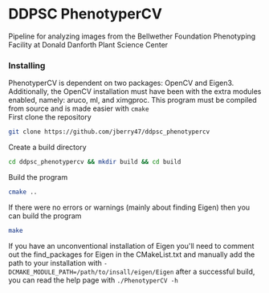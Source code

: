 # DDPSC PhenotyperCV
Pipeline for analyzing images from the Bellwether Foundation Phenotyping Facility at Donald Danforth Plant Science Center


### Installing
PhenotyperCV is dependent on two packages: OpenCV and Eigen3. Additionally, the OpenCV installation must have been with the extra modules enabled, namely: aruco, ml, and ximgproc. This program must be compiled from source and is made easier with `cmake`  
First clone the repository
```bash
git clone https://github.com/jberry47/ddpsc_phenotypercv
```
Create a build directory
```bash
cd ddpsc_phenotypercv && mkdir build && cd build
```
Build the program
```bash
cmake ..
```

If there were no errors or warnings (mainly about finding Eigen) then you can build the program
```bash
make
```
If you have an unconventional installation of Eigen you'll need to comment out the find_packages for Eigen in the CMakeList.txt and manually add the path to your installation with `-DCMAKE_MODULE_PATH=/path/to/insall/eigen/Eigen` after a successful build, you can read the help page with `./PhenotyperCV -h`
